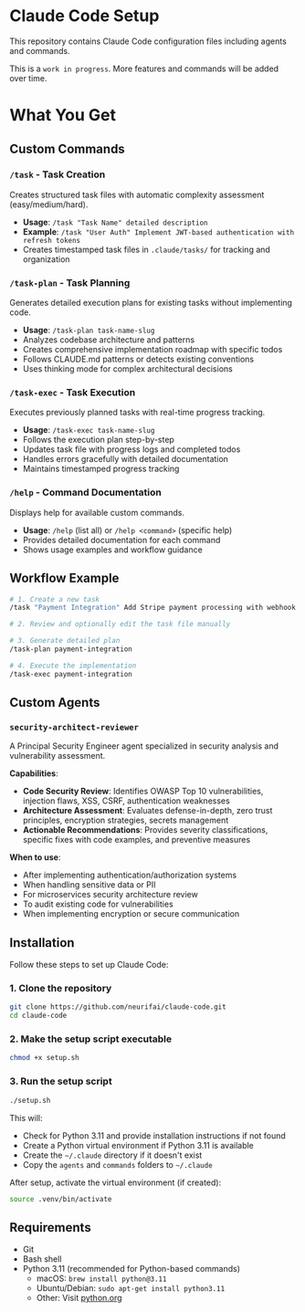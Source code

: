 # Claude Code Setup

This repository contains Claude Code configuration files including agents and commands.

This is a `work in progress`. More features and commands will be added over time.

# What You Get

## Custom Commands

### `/task` - Task Creation
Creates structured task files with automatic complexity assessment (easy/medium/hard).
- **Usage**: `/task "Task Name" detailed description`
- **Example**: `/task "User Auth" Implement JWT-based authentication with refresh tokens`
- Creates timestamped task files in `.claude/tasks/` for tracking and organization

### `/task-plan` - Task Planning
Generates detailed execution plans for existing tasks without implementing code.
- **Usage**: `/task-plan task-name-slug`
- Analyzes codebase architecture and patterns
- Creates comprehensive implementation roadmap with specific todos
- Follows CLAUDE.md patterns or detects existing conventions
- Uses thinking mode for complex architectural decisions

### `/task-exec` - Task Execution
Executes previously planned tasks with real-time progress tracking.
- **Usage**: `/task-exec task-name-slug`
- Follows the execution plan step-by-step
- Updates task file with progress logs and completed todos
- Handles errors gracefully with detailed documentation
- Maintains timestamped progress tracking

### `/help` - Command Documentation
Displays help for available custom commands.
- **Usage**: `/help` (list all) or `/help <command>` (specific help)
- Provides detailed documentation for each command
- Shows usage examples and workflow guidance

## Workflow Example
```bash
# 1. Create a new task
/task "Payment Integration" Add Stripe payment processing with webhook handling

# 2. Review and optionally edit the task file manually

# 3. Generate detailed plan
/task-plan payment-integration

# 4. Execute the implementation
/task-exec payment-integration
```

## Custom Agents

### `security-architect-reviewer`
A Principal Security Engineer agent specialized in security analysis and vulnerability assessment.

**Capabilities**:
- **Code Security Review**: Identifies OWASP Top 10 vulnerabilities, injection flaws, XSS, CSRF, authentication weaknesses
- **Architecture Assessment**: Evaluates defense-in-depth, zero trust principles, encryption strategies, secrets management
- **Actionable Recommendations**: Provides severity classifications, specific fixes with code examples, and preventive measures

**When to use**:
- After implementing authentication/authorization systems
- When handling sensitive data or PII
- For microservices security architecture review
- To audit existing code for vulnerabilities
- When implementing encryption or secure communication

## Installation

Follow these steps to set up Claude Code:

### 1. Clone the repository
```bash
git clone https://github.com/neurifai/claude-code.git
cd claude-code
```

### 2. Make the setup script executable
```bash
chmod +x setup.sh
```

### 3. Run the setup script
```bash
./setup.sh
```

This will:
- Check for Python 3.11 and provide installation instructions if not found
- Create a Python virtual environment if Python 3.11 is available
- Create the `~/.claude` directory if it doesn't exist
- Copy the `agents` and `commands` folders to `~/.claude`

After setup, activate the virtual environment (if created):
```bash
source .venv/bin/activate
```

## Requirements
- Git
- Bash shell
- Python 3.11 (recommended for Python-based commands)
  - macOS: `brew install python@3.11`
  - Ubuntu/Debian: `sudo apt-get install python3.11`
  - Other: Visit [python.org](https://www.python.org/downloads/)